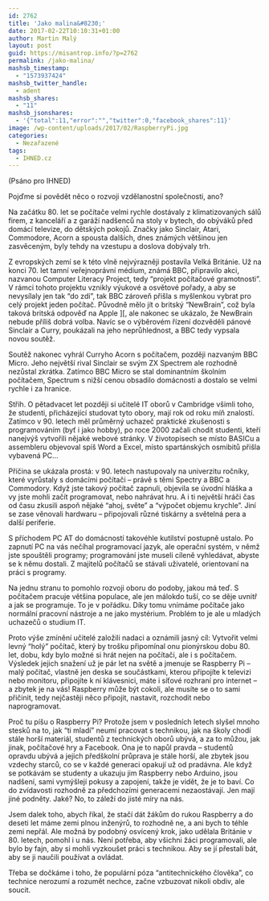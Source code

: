 ```yaml
---
id: 2762
title: 'Jako malina&#8230;'
date: 2017-02-22T10:10:31+01:00
author: Martin Malý
layout: post
guid: https://misantrop.info/?p=2762
permalink: /jako-malina/
mashsb_timestamp:
  - "1573937424"
mashsb_twitter_handle:
  - adent
mashsb_shares:
  - "11"
mashsb_jsonshares:
  - '{"total":11,"error":"","twitter":0,"facebook_shares":11}'
image: /wp-content/uploads/2017/02/RaspberryPi.jpg
categories:
  - Nezařazené
tags:
  - IHNED.cz
---
```

<span style="font-weight: 400;">(Psáno pro IHNED)</span>

<span style="font-weight: 400;">Pojďme si povědět něco o rozvoji vzdělanostní společnosti, ano?</span>

<span style="font-weight: 400;">Na začátku 80. let se počítače velmi rychle dostávaly z klimatizovaných sálů firem, z kanceláří a z garáží nadšenců na stoly v bytech, do obýváků před domácí televize, do dětských pokojů. Značky jako Sinclair, Atari, Commodore, Acorn a spousta dalších, dnes známých většinou jen zasvěceným, byly tehdy na vzestupu a doslova dobývaly trh. </span>

<span style="font-weight: 400;">Z evropských zemí se k této vlně nejvýrazněji postavila Velká Británie. Už na konci 70. let tamní veřejnoprávní médium, známá BBC, připravilo akci, nazvanou Computer Literacy Project, tedy “projekt počítačové gramotnosti”. V rámci tohoto projektu vznikly výukové a osvětové pořady, a aby se nevysílaly jen tak “do zdi”, tak BBC zároveň přišla s myšlenkou vybrat pro celý projekt jeden počítač. Původně mělo jít o britský “NewBrain”, což byla taková britská odpověď na Apple ][, ale nakonec se ukázalo, že NewBrain nebude příliš dobrá volba. Navíc se o výběrovém řízení dozvěděli pánové Sinclair a Curry, poukázali na jeho neprůhlednost, a BBC tedy vypsala novou soutěž.</span>

<span style="font-weight: 400;">Soutěž nakonec vyhrál Curryho Acorn s počítačem, později nazvaným BBC Micro. Jeho největší rival Sinclair se svým ZX Spectrem ale rozhodně nezůstal zkrátka. Zatímco BBC Micro se stal dominantním školním počítačem, Spectrum s nižší cenou obsadilo domácnosti a dostalo se velmi rychle i za hranice.</span>

<span style="font-weight: 400;">Střih. O pětadvacet let později si učitelé IT oborů v Cambridge všimli toho, že studenti, přicházející studovat tyto obory, mají rok od roku míň znalostí. Zatímco v 90. letech měl průměrný uchazeč praktické zkušenosti s programováním (byť i jako hobby), po roce 2000 začali chodit studenti, kteří nanejvýš vytvořili nějaké webové stránky. V životopisech se místo BASICu a assembleru objevoval spíš Word a Excel, místo spartánských osmibitů přišla vybavená PC… </span>

<span style="font-weight: 400;">Příčina se ukázala prostá: v 90. letech nastupovaly na univerzitu ročníky, které vyrůstaly s domácími počítači &#8211; právě s těmi Spectry a BBC a Commodory. Když jste takový počítač zapnuli, objevila se úvodní hláška a vy jste mohli začít programovat, nebo nahrávat hru. A i ti největší hráči čas od času zkusili aspoň nějaké “ahoj, světe” a “výpočet objemu krychle”. Jiní se zase věnovali hardwaru &#8211; připojovali různé tiskárny a světelná pera a další periferie.</span>

<span style="font-weight: 400;">S příchodem PC AT do domácností takovéhle kutilství postupně ustalo. Po zapnutí PC na vás nečíhal programovací jazyk, ale operační systém, v němž jste spouštěli programy; programování jste museli cíleně vyhledávat, abyste se k němu dostali. Z majitelů počítačů se stávali uživatelé, orientovaní na práci s programy.</span>

<span style="font-weight: 400;">Na jednu stranu to pomohlo rozvoji oboru do podoby, jakou má teď. S počítačem pracuje většina populace, ale jen málokdo tuší, co se děje uvnitř a jak se programuje. To je v pořádku. Díky tomu vnímáme počítače jako normální pracovní nástroje a ne jako mystérium. Problém to je ale u mladých uchazečů o studium IT.</span>

<span style="font-weight: 400;">Proto výše zmínění učitelé založili nadaci a oznámili jasný cíl: Vytvořit velmi levný “holý” počítač, který by trošku připomínal onu pionýrskou dobu 80. let, dobu, kdy bylo možné si hrát nejen na počítači, ale i s počítačem. Výsledek jejich snažení už je pár let na světě a jmenuje se Raspberry Pi &#8211; malý počítač, vlastně jen deska se součástkami, kterou připojíte k televizi nebo monitoru, připojíte k ní klávesnici, máte i síťové rozhraní pro internet &#8211; a zbytek je na vás! Raspberry může být cokoli, ale musíte se o to sami přičinit, tedy nejčastěji něco připojit, nastavit, rozchodit nebo naprogramovat.</span>

<span style="font-weight: 400;">Proč tu píšu o Raspberry Pi? Protože jsem v posledních letech slyšel mnoho stesků na to, jak “ti mladí” neumí pracovat s technikou, jak na školy chodí stále horší materiál, studentů z technických oborů ubývá, a za to můžou, jak jinak, počítačové hry a Facebook. Ona je to napůl pravda &#8211; studentů opravdu ubývá a jejich předškolní průprava je stále horší, ale zbytek jsou vzdechy starců, co se v každé generaci opakují už od pradávna. Ale když se potkávám se studenty a ukazuju jim Raspberry nebo Arduino, jsou nadšení, sami vymýšlejí pokusy a zapojení, takže je vidět, že je to baví. Co do zvídavosti rozhodně za předchozími generacemi nezaostávají. Jen mají jiné podněty. Jaké? No, to záleží do jisté míry na nás.</span>

<span style="font-weight: 400;">Jsem dalek toho, abych říkal, že stačí dát žákům do rukou Raspberry a do deseti let máme zemi plnou inženýrů, to rozhodně ne, a ani bych to téhle zemi nepřál. Ale možná by podobný osvícený krok, jako udělala Británie v 80. letech, pomohl i u nás. Není potřeba, aby všichni žáci programovali, ale bylo by fajn, aby si mohli vyzkoušet práci s technikou. Aby se jí přestali bát, aby se ji naučili používat a ovládat. </span>

<span style="font-weight: 400;">Třeba se dočkáme i toho, že populární póza “antitechnického člověka”, co technice nerozumí a rozumět nechce, začne vzbuzovat nikoli obdiv, ale soucit.</span>